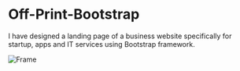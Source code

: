 # Off-Print-Bootstrap
I have designed a landing page of a business website specifically for startup, apps and IT services using Bootstrap framework.

![Frame](/Readme_img/Screenshot-1.png)
